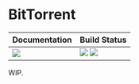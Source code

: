 # BitTorrent

| **Documentation**         | **Build Status**                                              |
|:------------------------- |:------------------------------------------------------------- |
| [![][docs-img]][docs-url] | [![][travis-img]][travis-url] [![][codecov-img]][codecov-url] |

WIP.

[docs-img]: https://img.shields.io/badge/docs-latest%20release-blue.svg
[docs-url]: https://fredrikekre.github.io/BitTorrent.jl/

[travis-img]: https://travis-ci.org/fredrikekre/BitTorrent.jl.svg?branch=master
[travis-url]: https://travis-ci.org/fredrikekre/BitTorrent.jl

[codecov-img]: https://codecov.io/gh/fredrikekre/BitTorrent.jl/branch/master/graph/badge.svg
[codecov-url]: https://codecov.io/gh/fredrikekre/BitTorrent.jl

